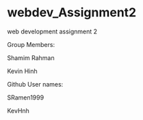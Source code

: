 # webdev_Assignment2

web development assignment 2

Group Members:

Shamim Rahman 

Kevin Hinh

Github User names:

SRamen1999

KevHnh
